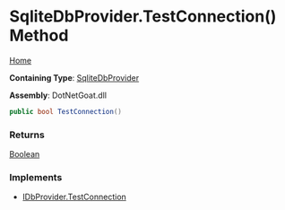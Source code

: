 # SqliteDbProvider\.TestConnection\(\) Method

[Home](../../../../../../../README.md)

**Containing Type**: [SqliteDbProvider](../README.md)

**Assembly**: DotNetGoat\.dll

```csharp
public bool TestConnection()
```

### Returns

[Boolean](https://docs.microsoft.com/en-us/dotnet/api/system.boolean)

### Implements

* [IDbProvider.TestConnection](../../IDbProvider/TestConnection/README.md)
